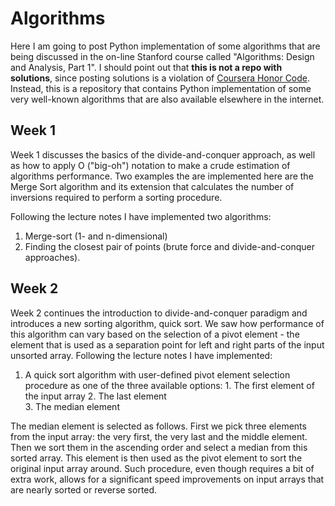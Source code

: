 # Algorithms  

Here I am going to post Python implementation of some algorithms that are being discussed in the on-line Stanford course called "Algorithms: Design and Analysis, Part 1". I should point out that **this is not a repo with solutions**, since posting solutions is a violation of [Coursera Honor Code](https://learner.coursera.help/hc/en-us/articles/209818863). Instead, this is a repository that contains Python implementation of some very well-known algorithms that are also available elsewhere in the internet. 

## Week 1

Week 1 discusses the basics of the divide-and-conquer approach, as well as how to apply O ("big-oh") notation to make a crude estimation of algorithms performance. Two examples the are implemented here are the Merge Sort algorithm and its extension that calculates the number of inversions required to perform a sorting procedure. 

Following the lecture notes I have implemented two algorithms: 
  1. Merge-sort (1- and n-dimensional) 
  2. Finding the closest pair of points (brute force and divide-and-conquer approaches).

## Week 2

Week 2 continues the introduction to divide-and-conquer paradigm and introduces a new sorting algorithm, quick sort. We saw how performance of this algorithm can vary based on the selection of a pivot element - the element that is used as a separation point for left and right parts of the input unsorted array. Following the lecture notes I have implemented:
  1. A quick sort algorithm with user-defined pivot element selection procedure as one of the three available options: 
    1. The first element of the input array
    2. The last element  
    3. The median element

The median element is selected as follows. First we pick three elements from the input array: the very first, the very last and the middle element. Then we sort them in the ascending order and select a median from this sorted array. This element is then used as the pivot element to sort the original input array around. Such procedure, even though requires a bit of extra work, allows for a significant speed improvements on input arrays that are nearly sorted or reverse sorted.
